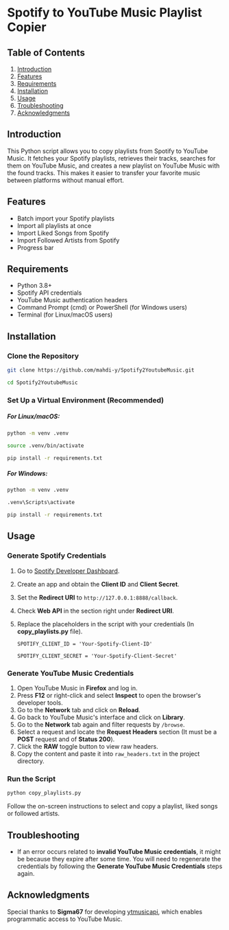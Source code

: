 # Spotify to YouTube Music Playlist Copier

## Table of Contents

1. [Introduction](#introduction)
2. [Features](#features)
3. [Requirements](#requirements)
4. [Installation](#installation)
5. [Usage](#usage)
6. [Troubleshooting](#troubleshooting)
7. [Acknowledgments](#acknowledgments)

## Introduction

This Python script allows you to copy playlists from Spotify to YouTube Music. It fetches your Spotify playlists, retrieves their tracks, searches for them on YouTube Music, and creates a new playlist on YouTube Music with the found tracks. This makes it easier to transfer your favorite music between platforms without manual effort.

## Features

- Batch import your Spotify playlists
- Import all playlists at once
- Import Liked Songs from Spotify
- Import Followed Artists from Spotify
- Progress bar

## Requirements

- Python 3.8+
- Spotify API credentials
- YouTube Music authentication headers
- Command Prompt (cmd) or PowerShell (for Windows users)
- Terminal (for Linux/macOS users)


## Installation

### Clone the Repository

```sh
git clone https://github.com/mahdi-y/Spotify2YoutubeMusic.git
```
```sh
cd Spotify2YoutubeMusic
```

### Set Up a Virtual Environment (Recommended)

##### For Linux/macOS:

```sh
python -m venv .venv
```
```sh
source .venv/bin/activate  
```
```sh
pip install -r requirements.txt
```

##### For Windows:

```sh
python -m venv .venv
```
```sh
.venv\Scripts\activate  
```
```sh
pip install -r requirements.txt
```

## Usage

### Generate Spotify Credentials

1. Go to [Spotify Developer Dashboard](https://developer.spotify.com/dashboard/).
2. Create an app and obtain the **Client ID** and **Client Secret**.
3. Set the **Redirect URI** to `http://127.0.0.1:8888/callback`.
4. Check **Web API** in the section right under **Redirect URI**.
5. Replace the placeholders in the script with your credentials (In **copy_playlists.py** file).
   
    `SPOTIFY_CLIENT_ID = 'Your-Spotify-Client-ID'`

    `SPOTIFY_CLIENT_SECRET = 'Your-Spotify-Client-Secret'`

### Generate YouTube Music Credentials

1. Open YouTube Music in **Firefox** and log in.
2. Press **F12** or right-click and select **Inspect** to open the browser's developer tools.
3. Go to the **Network** tab and click on **Reload**.
4. Go back to YouTube Music's interface and click on **Library**.
5. Go to the **Network** tab again and filter requests by `/browse`.
6. Select a request and locate the **Request Headers** section (It must be a **POST** request and of **Status 200**).
7. Click the **RAW** toggle button to view raw headers.
8. Copy the content and paste it into `raw_headers.txt` in the project directory.

### Run the Script

```sh
python copy_playlists.py
```

Follow the on-screen instructions to select and copy a playlist, liked songs or followed artists.

## Troubleshooting

- If an error occurs related to **invalid YouTube Music credentials**, it might be because they expire after some time. You will need to regenerate the credentials by following the **Generate YouTube Music Credentials** steps again.

## Acknowledgments

Special thanks to **Sigma67** for developing [ytmusicapi](https://github.com/sigma67/ytmusicapi), which enables programmatic access to YouTube Music.

